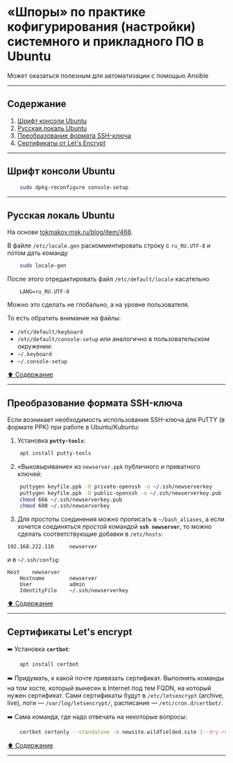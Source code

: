 # &laquo;Шпоры&raquo; по практике кофигурирования (настройки) системного и прикладного ПО в Ubuntu #

Может оказаться полезным для автоматизации с помощью Ansible

----

## Содержание ##

1. [Шрифт консоли Ubuntu](#шрифт-консоли-ubuntu)    
2. [Русская локаль Ubuntu](#русская-локаль-ubuntu)    
3. [Преобразование формата SSH-ключа](#преобразование-формата-ssh-ключа)    
4. [Сертификаты от Let's Encrypt](#сертификаты-lets-encrypt)    

----

## Шрифт консоли Ubuntu ##

```bash
    sudo dpkg-reconfigure console-setup
```

----

## Русская локаль Ubuntu ##

На основе [tokmakov.msk.ru/blog/item/466](https://tokmakov.msk.ru/blog/item/466).

В файле `/etc/locale.gen` раскомментировать строку с `ru_RU.UTF-8` и потом дать
команду
```bash
    sudo locale-gen
```
После этого отредактировать файл `/etc/default/locale` касательно
```text
    LANG=ru_RU.UTF-8
```
Можно это сделать не глобально, а на уровне пользователя.

То есть обратить внимание на файлы:
- `/etc/default/keyboard`
- `/etc/default/console-setup`
или аналогично в пользовательском окружении:
- `~/.keyboard`
- `~/.console-setup`

[:arrow_up: Содержание](#содержание)

----

## Преобразование формата SSH-ключа ##

Если возникает необходимость использования SSH-ключа для PuTTY (в формате PPK)
при работе в Ubuntu/Kubuntu:

1. Установка **`putty-tools`**:
```bash
    apt install putty-tools
```

2. &laquo;Выковыривание&raquo; из `newserver.ppk` публичного и приватного ключей:
```bash
    puttygen keyfile.ppk -O private-openssh -o ~/.ssh/newserverkey
    puttygen keyfile.ppk -O public-openssh -o ~/.ssh/newserverkey.pub
    chmod 666 ~/.ssh/newserverkey.pub
    chmod 600 ~/.ssh/newserverkey
```

3. Для простоты соединения можно прописать в `~/bash_aliases`, а если хочется
соединяться простой командой **`ssh newserver`**, то можно сделать
соответствующие добавки в `/etc/hosts`:
```text
192.168.222.110     newserver
```
и в `~/.ssh/config`:
```text
Host    newserver
    Hostname        newserver
    User            admin
    IdentityFile    ~/.ssh/newserverkey
```

[:arrow_up: Содержание](#содержание)

----

## Сертификаты Let's encrypt ##

:arrow_right: Установка **`certbot`**:
```bash
    apt install certbot
```
:arrow_right: Придумать, к какой почте привязать сертификат. Выполнять команды
на том хосте, который вынесен в Internet под тем FQDN, на который нужен
сертификат. Сами сертификаты будут в `/etc/letsencrypt` (archive, live),
логи&nbsp;&mdash; `/var/log/letsencrypt/`, расписание&nbsp;&mdash;
`/etc/cron.d/certbot/`.

:arrow_right: Сама команда, где надо отвечать на некоторые вопросы:
```bash
    certbot certonly --standalone -d newsite.wildfielded.site [--dry-run]
```

[:arrow_up: Содержание](#содержание)

----
